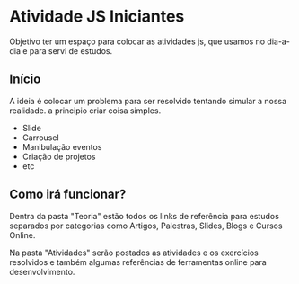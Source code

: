 Atividade JS Iniciantes
=========================

Objetivo ter um espaço para colocar as atividades js, que usamos no dia-a-dia e para servi de estudos.

Início
------

A ideia é colocar um problema para ser resolvido tentando simular a nossa realidade.
a principio criar coisa simples. 

- Slide
- Carrousel
- Manibulação eventos
- Criação de projetos
- etc
 
Como irá funcionar?
-------------------
 
Dentra da pasta "Teoria" estão todos os links de referência para estudos separados por 
categorias como Artigos, Palestras, Slides, Blogs e Cursos Online.

Na pasta "Atividades" serão postados as atividades e os exercícios resolvidos e também algumas referências 
de ferramentas online para desenvolvimento.